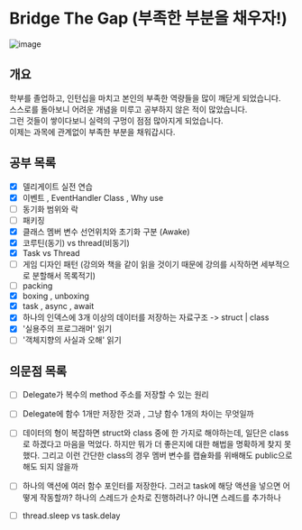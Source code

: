 # Bridge The Gap (부족한 부분을 채우자!)
![image](https://user-images.githubusercontent.com/55792986/163919388-98e94276-e9ab-4f29-99a0-12731ae56f43.png)

## 개요
학부를 졸업하고, 인턴십을 마치고 본인의 부족한 역량들을 많이 깨닫게 되었습니다. \
스스로를 돌아보니 어려운 개념을 미루고 공부하지 않은 적이 많았습니다. \
그런 것들이 쌓이다보니 실력의 구멍이 점점 많아지게 되었습니다. \
이제는 과목에 관계없이 부족한 부분을 채워갑시다.


## 공부 목록
- [x] 델리게이트 실전 연습
- [x] 이벤트 , EventHandler Class , Why use
- [ ] 동기화 범위와 락
- [ ] 패키징
- [x] 클래스 멤버 변수 선언위치와 초기화 구분 (Awake)
- [x] 코루틴(동기) vs thread(비동기)
- [x] Task vs Thread
- [ ] 게임 디자인 패턴 (강의와 책을 같이 읽을 것이기 때문에 강의를 시작하면 세부적으로 분할해서 목록적기)
- [ ] packing
- [x] boxing , unboxing
- [x] task , async , await
- [x] 하나의 인덱스에 3개 이상의 데이터를 저장하는 자료구조 -> struct | class
- [x] '실용주의 프로그래머' 읽기
- [ ] '객체지향의 사실과 오해' 읽기

## 의문점 목록
- [ ] Delegate가 복수의 method 주소를 저장할 수 있는 원리
- [ ] Delegate에 함수 1개만 저장한 것과 , 그냥 함수 1개의 차이는 무엇일까
- [ ] 데이터의 형이 복잡하면 struct와 class 중에 한 가지로 해야하는데, 일단은 class로 하겠다고 마음을 먹었다. 하지만 뭐가 더 좋은지에 대한 해법을 명확하게 찾지 못했다. 그리고 이런 간단한 class의 경우 멤버 변수를 캡슐화를 위배해도 public으로 해도 되지 않을까
- [ ] 하나의 액션에 여러 함수 포인터를 저장한다. 그러고 task에 해당 액션을 넣으면 어떻게 작동할까? 하나의 스레드가 순차로 진행하려나? 아니면 스레드를 추가하나
- [ ] thread.sleep vs task.delay


